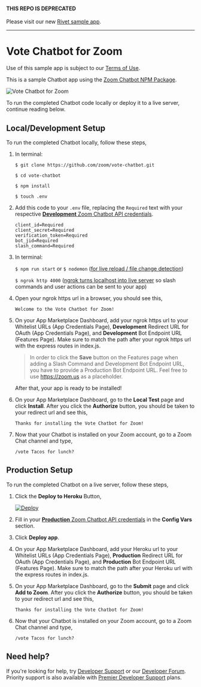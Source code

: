 #### THIS REPO IS DEPRECATED

Please visit our new [Rivet sample app](https://github.com/zoom/rivet-javascript-sample).

---

# Vote Chatbot for Zoom

Use of this sample app is subject to our [Terms of Use](https://zoom.us/docs/en-us/zoom_api_license_and_tou.html).

This is a sample Chatbot app using the [Zoom Chatbot NPM Package](https://www.npmjs.com/package/@zoomus/chatbot).

![Vote Chatbot for Zoom](https://camo.githubusercontent.com/873a14b66322dd78683e30f10b07cc8c8ed97f041ecf303a4d4694f8a896f1a0/68747470733a2f2f73332e616d617a6f6e6177732e636f6d2f757365722d636f6e74656e742e73746f706c696768742e696f2f31393830382f31353637373938333430353834)

To run the completed Chatbot code locally or deploy it to a live server, continue reading below.

## Local/Development Setup

To run the completed Chatbot locally, follow these steps,

1. In terminal:

   `$ git clone https://github.com/zoom/vote-chatbot.git`

   `$ cd vote-chatbot`

   `$ npm install`

   `$ touch .env`

2. Add this code to your `.env` file, replacing the `Required` text with your respective [**Development** Zoom Chatbot API credentials](https://marketplace.zoom.us/docs/guides/getting-started/app-types/create-chatbot-app#register).

   ```
   client_id=Required
   client_secret=Required
   verification_token=Required
   bot_jid=Required
   slash_command=Required
   ```

3. In terminal:

   `$ npm run start` or `$ nodemon` ([for live reload / file change detection](https://www.npmjs.com/package/nodemon))

   `$ ngrok http 4000` ([ngrok turns localhost into live server](https://ngrok.com/) so slash commands and user actions can be sent to your app)

5. Open your ngrok https url in a browser, you should see this,

   `Welcome to the Vote Chatbot for Zoom!`

6. On your App Marketplace Dashboard, add your ngrok https url to your Whitelist URLs (App Credentials Page), **Development** Redirect URL for OAuth (App Credentials Page), and **Development** Bot Endpoint URL (Features Page). Make sure to match the path after your ngrok https url with the express routes in index.js.

   > In order to click the **Save** button on the Features page when adding a Slash Command and Development Bot Endpoint URL, you have to provide a Production Bot Endpoint URL. Feel free to use https://zoom.us as a placeholder.

   After that, your app is ready to be installed!

7. On your App Marketplace Dashboard, go to the **Local Test** page and click **Install**. After you click the **Authorize** button, you should be taken to your redirect url and see this,

   `Thanks for installing the Vote Chatbot for Zoom!`


8. Now that your Chatbot is installed on your Zoom account, go to a Zoom Chat channel and type,

   `/vote Tacos for lunch?`

## Production Setup

To run the completed Chatbot on a live server, follow these steps,

1. Click the **Deploy to Heroku** Button,

   [![Deploy](https://www.herokucdn.com/deploy/button.svg)](https://heroku.com/deploy)

2. Fill in your [**Production** Zoom Chatbot API credentials](https://marketplace.zoom.us/docs/guides/getting-started/app-types/create-chatbot-app#register) in the **Config Vars** section.

3. Click **Deploy app**.

4. On your App Marketplace Dashboard, add your Heroku url to your Whitelist URLs (App Credentials Page), **Production** Redirect URL for OAuth (App Credentials Page), and **Production** Bot Endpoint URL (Features Page). Make sure to match the path after your Heroku url with the express routes in index.js.

5. On your App Marketplace Dashboard, go to the **Submit** page and click **Add to Zoom**. After you click the **Authorize** button, you should be taken to your redirect url and see this,

   `Thanks for installing the Vote Chatbot for Zoom!`

6. Now that your Chatbot is installed on your Zoom account, go to a Zoom Chat channel and type,

   `/vote Tacos for lunch?`
## Need help?

If you're looking for help, try [Developer Support](https://devsupport.zoom.us) or our [Developer Forum](https://devforum.zoom.us). Priority support is also available with [Premier Developer Support](https://zoom.us/docs/en-us/developer-support-plans.html) plans.
